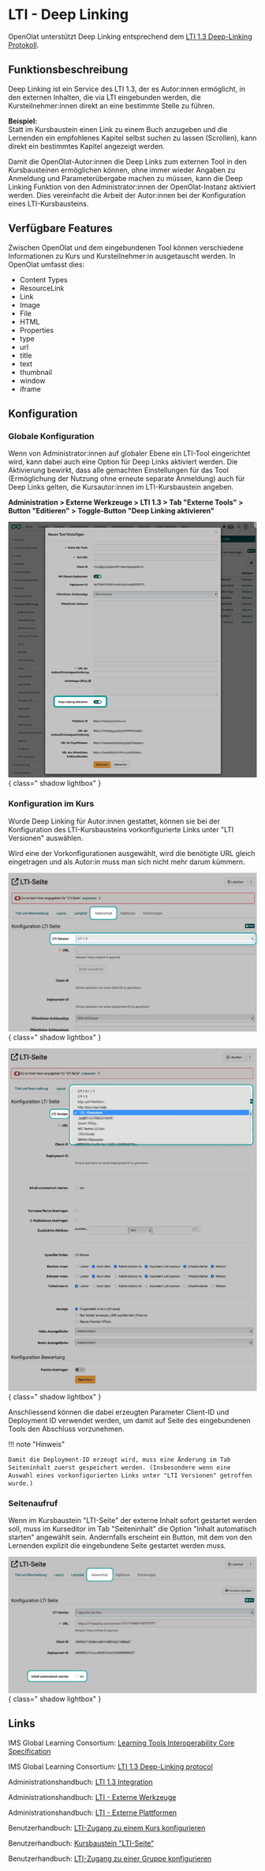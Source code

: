 # LTI - Deep Linking


OpenOlat unterstützt Deep Linking entsprechend dem [LTI 1.3 Deep-Linking Protokoll](https://www.imsglobal.org/spec/lti-dl/v2p0).

## Funktionsbeschreibung

Deep Linking ist ein Service des LTI 1.3, der es Autor:innen ermöglicht, in den externen Inhalten, die via LTI eingebunden werden, die Kursteilnehmer:innen direkt an eine bestimmte Stelle zu führen.  

**Beispiel:**<br>
Statt im Kursbaustein einen Link zu einem Buch anzugeben und die Lernenden ein empfohlenes Kapitel selbst suchen zu lassen (Scrollen), kann direkt ein bestimmtes Kapitel angezeigt werden.

Damit die OpenOlat-Autor:innen die Deep Links zum externen Tool in den Kursbausteinen ermöglichen können, ohne immer wieder Angaben zu Anmeldung und Parameterübergabe machen zu müssen, kann die Deep Linking Funktion von den Administrator:innen der OpenOlat-Instanz aktiviert werden. Dies vereinfacht die Arbeit der Autor:innen bei der Konfiguration eines LTI-Kursbausteins.

## Verfügbare Features

Zwischen OpenOlat und dem eingebundenen Tool können verschiedene Informationen zu Kurs und Kursteilnehmer:in ausgetauscht werden. In OpenOlat umfasst dies:

* Content Types
* ResourceLink
* Link
* Image
* File
* HTML
* Properties
* type
* url
* title
* text
* thumbnail
* window
* iframe


## Konfiguration 

### Globale Konfiguration 

Wenn von Administrator:innen auf globaler Ebene ein LTI-Tool eingerichtet wird, kann dabei auch eine Option für Deep Links aktiviert werden.
Die Aktivierung bewirkt, dass alle gemachten Einstellungen für das Tool (Ermöglichung der Nutzung ohne erneute separate Anmeldung) auch für Deep Links gelten, die Kursautor:innen im LTI-Kursbaustein angeben. 

**Administration > Externe Werkzeuge > LTI 1.3 > Tab "Externe Tools" > Button "Editieren" > Toggle-Button "Deep Linking aktivieren"**

![LTI_admin_deeplinking_activate_v1_de.png](assets/LTI_admin_deeplinking_activate_v1_de.png){ class=" shadow lightbox" }  

### Konfiguration im Kurs 

Wurde Deep Linking für Autor:innen gestattet, können sie bei der Konfiguration des LTI-Kursbausteins vorkonfigurierte Links unter "LTI Versionen" auswählen. 

Wird eine der Vorkonfigurationen ausgewählt, wird die benötigte URL gleich eingetragen und als Autor:in muss man sich nicht mehr darum kümmern. 

![LTI_page_content_version_v1_de.png](assets/LTI_page_content_version_v1_de.png){ class=" shadow lightbox" }  

![LTI_page_content_version_select_v1_de.png](assets/LTI_page_content_version_select_v1_de.png){ class=" shadow lightbox" }  


Anschliessend können die dabei erzeugten Parameter Client-ID und Deployment ID verwendet werden, um damit auf Seite des eingebundenen Tools den Abschluss vorzunehmen.

!!! note "Hinweis"

    Damit die Deployment-ID erzeugt wird, muss eine Änderung im Tab Seiteninhalt zuerst gespeichert werden. (Insbesondere wenn eine Auswahl eines vorkonfigurierten Links unter "LTI Versionen" getroffen wurde.)



### Seitenaufruf

Wenn im Kursbaustein "LTI-Seite" der externe Inhalt sofort gestartet werden soll, muss im Kurseditor im Tab "Seiteninhalt" die Option "Inhalt automatisch starten" angewählt sein. Andernfalls erscheint ein Button, mit dem von den Lernenden explizit die eingebundene Seite gestartet werden muss.

![LTI_page_content_launch_v1_de.png](assets/LTI_page_content_launch_v1_de.png){ class=" shadow lightbox" } 



## Links

IMS Global Learning Consortium: [Learning Tools Interoperability Core Specification](http://www.imsglobal.org/spec/lti/v1p3/)

IMS Global Learning Consortium: [LTI 1.3 Deep-Linking protocol](https://www.imsglobal.org/spec/lti-dl/v2p0)

Administrationshandbuch: [LTI 1.3 Integration](../administration/LTI_Integrations.de.md)

Administrationshandbuch: [LTI - Externe Werkzeuge](../administration/LTI_External_tools.de.md)

Administrationshandbuch: [LTI - Externe Plattformen](../administration/LTI_External_platforms.de.md)

Benutzerhandbuch: [LTI-Zugang zu einem Kurs konfigurieren](../../manual_user/learningresources/LTI_Share_courses.de.md)

Benutzerhandbuch: [Kursbaustein "LTI-Seite“](../../manual_user/learningresources/Course_Element_LTI_Page.de.md)

Benutzerhandbuch: [LTI-Zugang zu einer Gruppe konfigurieren](../../manual_user/groups/LTI_Share_groups.de.md)


